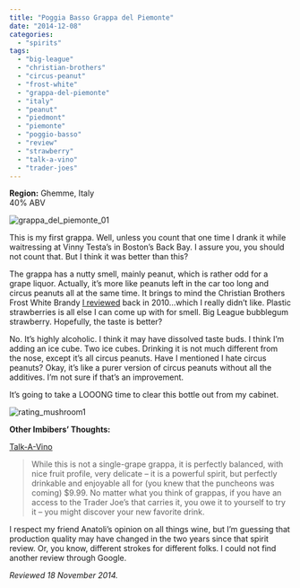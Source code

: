 ```yaml
---
title: "Poggia Basso Grappa del Piemonte"
date: "2014-12-08"
categories: 
  - "spirits"
tags: 
  - "big-league"
  - "christian-brothers"
  - "circus-peanut"
  - "frost-white"
  - "grappa-del-piemonte"
  - "italy"
  - "peanut"
  - "piedmont"
  - "piemonte"
  - "poggio-basso"
  - "review"
  - "strawberry"
  - "talk-a-vino"
  - "trader-joes"
---
```


**Region:** Ghemme, Italy\
40% ABV

![grappa_del_piemonte_01](http://s3.amazonaws.com/thegourmez-wpmedia/2014/12/grappa_del_piemonte_01-332x500.jpg)

This is my first grappa. Well, unless you count that one time I drank it while waitressing at Vinny Testa’s in Boston’s Back Bay. I assure you, you should not count that. But I think it was better than this?

The grappa has a nutty smell, mainly peanut, which is rather odd for a grape liquor. Actually, it’s more like peanuts left in the car too long and circus peanuts all at the same time. It brings to mind the Christian Brothers Frost White Brandy [I reviewed](http://www.thegourmez.com/?s=white+brandy) back in 2010…which I really didn’t like. Plastic strawberries is all else I can come up with for smell. Big League bubblegum strawberry. Hopefully, the taste is better?

No. It’s highly alcoholic. I think it may have dissolved taste buds. I think I’m adding an ice cube. Two ice cubes. Drinking it is not much different from the nose, except it’s all circus peanuts. Have I mentioned I hate circus peanuts? Okay, it’s like a purer version of circus peanuts without all the additives. I’m not sure if that’s an improvement.

It’s going to take a LOOONG time to clear this bottle out from my cabinet.

![rating_mushroom1](http://s3.amazonaws.com/thegourmez-wpmedia/2009/04/rating_mushroom1.gif) 

**Other Imbibers’ Thoughts:**

[Talk-A-Vino](http://talk-a-vino.com/category/trader-joes-wines-2/)

> While this is not a single-grape grappa, it is perfectly balanced, with nice fruit profile, very delicate – it is a powerful spirit, but perfectly drinkable and enjoyable all for (you knew that the puncheons was coming) $9.99. No matter what you think of grappas, if you have an access to the Trader Joe’s that carries it, you owe it to yourself to try it – you might discover your new favorite drink.

I respect my friend Anatoli’s opinion on all things wine, but I’m guessing that production quality may have changed in the two years since that spirit review. Or, you know, different strokes for different folks. I could not find another review through Google.

_Reviewed 18 November 2014._

